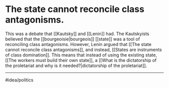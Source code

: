 # The state cannot reconcile class antagonisms.
This was a debate that [[Kautsky]] and [[Lenin]] had. The Kautskyists believed that the [[bourgeoisie|bourgeois]] [[state]] was a tool of reconciling class antagonisms. However, Lenin argued that [[The state cannot reconcile class antagonisms]], and instead, [[States are instruments of class domination]]. This means that instead of using the existing state, [[The workers must build their own state]], a [[What is the dictatorship of the proletariat and why is it needed?|dictatorship of the proletariat]]. 

---
#idea/politics 
